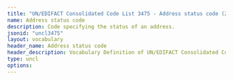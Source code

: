 ```yaml
---
title: "UN/EDIFACT Consolidated Code List 3475 - Address status code (20B) JSON-LD Vocabulary"
name: Address status code
description: Code specifying the status of an address.
jsonid: "uncl3475"
layout: vocabulary
header_name: Address status code
header_description: Vocabulary Definition of UN/EDIFACT Consolidated Code List 3475 - Address status code (20B) semantics in HTML format. JSON-LD format is available at [uncl3475.jsonld](/vocabulary/uncl3475.jsonld)
type: uncl
options:
---
```

